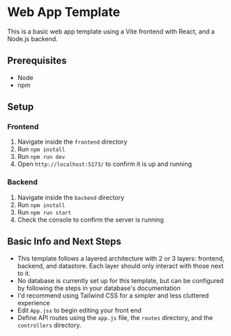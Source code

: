 # Web App Template

This is a basic web app template using a Vite frontend with React, and a Node.js backend.

## Prerequisites

-   Node
-   npm

## Setup

### Frontend

1. Navigate inside the `frontend` directory
2. Run `npm install`
3. Run `npm run dev`
4. Open `http://localhost:5173/` to confirm it is up and running

### Backend

1. Navigate inside the `backend` directory
2. Run `npm install`
3. Run `npm run start`
4. Check the console to confirm the server is running

## Basic Info and Next Steps

-   This template follows a layered architecture with 2 or 3 layers: frontend, backend, and datastore. Each layer should only interact with those next to it.
-   No database is currently set up for this template, but can be configured by following the steps in your database's documentation
-   I'd recommend using Tailwind CSS for a simpler and less cluttered experience
-   Edit `App.jsx` to begin editing your front end
-   Define API routes using the `app.js` file, the `routes` directory, and the `controllers` directory.
